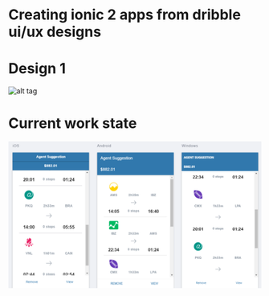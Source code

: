 # Creating ionic 2 apps from dribble ui/ux designs


# Design 1
![alt tag](https://d13yacurqjgara.cloudfront.net/users/686763/screenshots/3035627/attachments/636669/trvl-dribbble-cards-flight-1.png)

# Current work state
![alt tag](https://github.com/rod09/book-a-flight/blob/master/src/assets/first.PNG)
